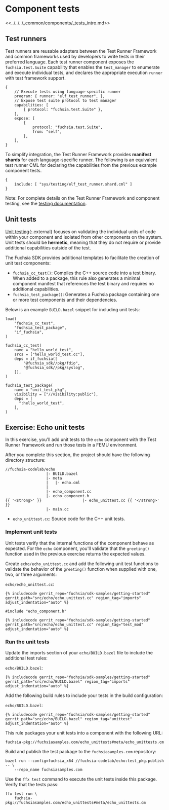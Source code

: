 # Component tests

<<../../../_common/components/_tests_intro.md>>

## Test runners

Test runners are reusable adapters between the Test Runner Framework and common
frameworks used by developers to write tests in their preferred language.
Each test runner component exposes the `fuchsia.test.Suite` capability that
enables the `test_manager` to enumerate and execute individual tests, and
declares the appropriate execution `runner` with test framework support.

```json5
{
    // Execute tests using language-specific runner
    program: { runner: "elf_test_runner", },
    // Expose test suite protocol to test manager
    capabilities: [
        { protocol: "fuchsia.test.Suite" },
    ],
    expose: [
        {
            protocol: "fuchsia.test.Suite",
            from: "self",
        },
    ],
}
```

To simplify integration, the Test Runner Framework provides **manifest shards**
for each language-specific runner. The following is an equivalent test runner
CML for declaring the capabilities from the previous example component tests.

```json5
{
    include: [ "sys/testing/elf_test_runner.shard.cml" ]
}
```

Note: For complete details on the Test Runner Framework and component testing,
see the
[testing documentation](/docs/development/testing/components/test_runner_framework.md).

## Unit tests

[Unit testing](https://en.wikipedia.org/wiki/Unit_testing){:.external} focuses
on validating the individual units of code within your component and isolated
from other components on the system. Unit tests should be **hermetic**, meaning
that they do not require or provide additional capabilities outside of the test.

The Fuchsia SDK provides additional templates to facilitate the creation of
unit test components:

* `fuchsia_cc_test()`: Compiles the C++ source code into a test binary. When
  added to a package, this rule also generates a minimal component manifest that
  references the test binary and requires no additional capabilities.
* `fuchsia_test_package()`: Generates a Fuchsia package containing one or more
  test components and their dependencies.

Below is an example `BUILD.bazel` snippet for including unit tests:

```bazel
load(
    "fuchsia_cc_test",
    "fuchsia_test_package",
    "if_fuchsia",
)

fuchsia_cc_test(
    name = "hello_world_test",
    srcs = ["hello_world_test.cc"],
    deps = if_fuchsia([
        "@fuchsia_sdk//pkg/fdio",
        "@fuchsia_sdk//pkg/syslog",
    ]),
)

fuchsia_test_package(
    name = "unit_test_pkg",
    visibility = ["//visibility:public"],
    deps = [
      ":hello_world_test",
    ],
)
```

## Exercise: Echo unit tests

In this exercise, you'll add unit tests to the `echo` component with the
Test Runner Framework and run those tests in a FEMU environment.

After you complete this section, the project should have the following directory
structure:

```none {:.devsite-disable-click-to-copy}
//fuchsia-codelab/echo
                  |- BUILD.bazel
                  |- meta
                  |   |- echo.cml
                  |
                  |- echo_component.cc
                  |- echo_component.h
{{ '<strong>' }}                  |- echo_unittest.cc {{ '</strong>' }}
                  |- main.cc
```

* `echo_unittest.cc`: Source code for the C++ unit tests.

### Implement unit tests

Unit tests verify that the internal functions of the component behave as
expected. For the `echo` component, you'll validate that the `greeting()`
function used in the previous exercise returns the expected values.

Create `echo/echo_unittest.cc` and add the following unit test functions to
validate the behavior of the `greeting()` function when supplied with one, two,
or three arguments:

`echo/echo_unittest.cc`:

```
{% includecode gerrit_repo="fuchsia/sdk-samples/getting-started" gerrit_path="src/echo/echo_unittest.cc" region_tag="imports" adjust_indentation="auto" %}

#include "echo_component.h"

{% includecode gerrit_repo="fuchsia/sdk-samples/getting-started" gerrit_path="src/echo/echo_unittest.cc" region_tag="test_mod" adjust_indentation="auto" %}
```

### Run the unit tests

Update the imports section of your `echo/BUILD.bazel` file to include the
additional test rules:

`echo/BUILD.bazel`:

```bazel
{% includecode gerrit_repo="fuchsia/sdk-samples/getting-started" gerrit_path="src/echo/BUILD.bazel" region_tag="imports" adjust_indentation="auto" %}
```

Add the following build rules to include your tests in the build configuration:

`echo/BUILD.bazel`:

```bazel
{% includecode gerrit_repo="fuchsia/sdk-samples/getting-started" gerrit_path="src/echo/BUILD.bazel" region_tag="unittest" adjust_indentation="auto" %}
```

This rule packages your unit tests into a component with the following URL:

```none {:.devsite-disable-click-to-copy}
fuchsia-pkg://fuchsiasamples.com/echo_unittests#meta/echo_unittests.cm
```

Build and publish the test package to the `fuchsiasamples.com` repository:

```posix-terminal
bazel run --config=fuchsia_x64 //fuchsia-codelab/echo:test_pkg.publish -- \
    --repo_name fuchsiasamples.com
```

Use the `ffx test` command to execute the unit tests inside this package.
Verify that the tests pass:

```posix-terminal
ffx test run \
    fuchsia-pkg://fuchsiasamples.com/echo_unittests#meta/echo_unittests.cm
```
